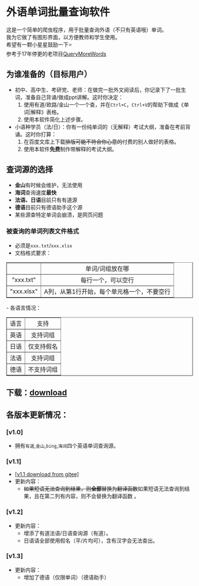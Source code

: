# 外语单词批量查询软件

这是一个简单的爬虫程序，用于批量查询外语（不只有英语哦）单词。<br>
我为它做了有图形界面，以方便教师和学生使用。<br>
希望有一颗小星星鼓励一下⭐<br>
参考于17年停更的老项目[QueryMoreWords](https://github.com/ztjryg4/QueryMoreWords)

## **为谁准备的**（目标用户）

- 初中、高中生、考研党、老师：在做完一批外文阅读后，你记录下了一批生词，准备自己背诵/做成ppt讲解。这时你决定：
  1. 使用有道/欧路/金山一个一个查，并在`Ctrl+C`，`Ctrl+V`的帮助下做成《单词|解释》表格。
  2. 使用本软件简化上述步骤。
- 小语种学员（法/日）：你有一份纯单词的（无解释）考试大纲，准备在考前背诵。这时你打算：
  1. 在百度文库上下载~~排版可能不符合你心意的~~付费的别人做好的表格。
  2. 使用本软件**免费**制作带解释的考试大纲。

## **查词源的选择**

- **金山**有时候会维护，无法使用
- **海词**查询速度**最快**
- **法语、日语**目前只有有道源
- **德语**目前只有德语助手这个源
- 某些源查特定单词会崩溃，是网页问题

### **被查询的单词列表文件格式**

- 必须是`xxx.txt`/`xxx.xlsx`
- 文档格式要求：<br>
<table border="1" width="500">
    <tr>
      <td style='text-align:center;' >&nbsp;</th>
      <td style='text-align:center;' >单词/词组放在哪</th>
    </tr>
    <tr>
      <td style='text-align:center;' >"xxx.txt"</td>
      <td style='text-align:center;' >每行一个，可以空行</td>
    </tr>
    <tr>
      <td style='text-align:center;' >"xxx.xlsx"</td>
      <td style='text-align:center;' >A列，从第1行开始，每个单元格一个，不要空行</td>
    </tr>
</table>
- 各语言情况：<br>
<table border="1" width="500">
    <tr>
      <td style='text-align:center;' >语言</th>
      <td style='text-align:center;' >支持</th>
    </tr>
    <tr>
      <td style='text-align:center;' >英语</td>
      <td style='text-align:center;' >支持词组</td>
    </tr>
    <tr>
      <td style='text-align:center;' >日语</td>
      <td style='text-align:center;' >仅支持假名</td>
    </tr>
    <tr>
      <td style='text-align:center;' >法语</td>
      <td style='text-align:center;' >支持词组</td>
    </tr>
    <tr>
      <td style='text-align:center;' >德语</td>
      <td style='text-align:center;' >不支持词组</td>
    </tr>
</table>

## 下载：[download](https://github.com/what-is-me/wordlisttranslate/releases/)
## 各版本更新情况：
### [v1.0]
- 拥有`有道`,`金山`,`bing`,`海词`四个英语单词查询源。

### [v1.1]
- [[v1.1 download from gitee]](https://gitee.com/whatisme/wordlisttranslate/releases/v1.1)
- 更新内容：
  - ~~如果短语无法查询到结果，则**全部**替换为翻译函数~~如果短语无法查询到结果，且在第二列有内容，则不会替换为翻译函数 。

### [v1.2]
- 更新内容：
  - 增添了有道法语/日语查询源（有道）。
  - 日语请全部使用假名（平/片均可），含有汉字会无法查出。

### [v1.3]
- 更新内容：
  - 增加了德语（仅限单词）（德语助手）
